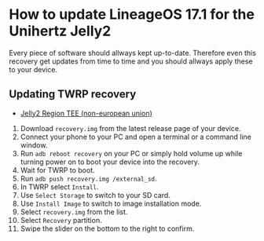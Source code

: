 How to update LineageOS 17.1 for the Unihertz Jelly2
=================================================

Every piece of software should allways kept up-to-date. Therefore even this recovery get updates from time to time and you should allways apply these to your device.

## Updating TWRP recovery

- [Jelly2 Region TEE (non-european union)](https://github.com/Meetoul/twrp_device_Unihertz_Jelly2_TEE/releases)

1. Download `recovery.img` from the latest release page of your device.
2. Connect your phone to your PC and open a terminal or a command line window.
3. Run `adb reboot recovery` on your PC or simply hold volume up while turning power on to boot your device into the recovery.
4. Wait for TWRP to boot.
5. Run `adb push recovery.img /external_sd`.
6. In TWRP select `Install`.
7. Use `Select Storage` to switch to your SD card.
8. Use `Install Image` to switch to image installation mode.
9. Select `recovery.img` from the list.
10. Select `Recovery` partition.
11. Swipe the slider on the bottom to the right to confirm.
